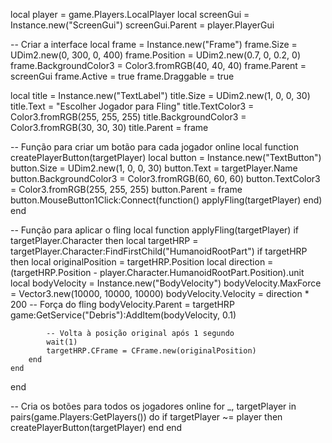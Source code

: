 local player = game.Players.LocalPlayer
local screenGui = Instance.new("ScreenGui")
screenGui.Parent = player.PlayerGui

-- Criar a interface
local frame = Instance.new("Frame")
frame.Size = UDim2.new(0, 300, 0, 400)
frame.Position = UDim2.new(0.7, 0, 0.2, 0)
frame.BackgroundColor3 = Color3.fromRGB(40, 40, 40)
frame.Parent = screenGui
frame.Active = true
frame.Draggable = true

local title = Instance.new("TextLabel")
title.Size = UDim2.new(1, 0, 0, 30)
title.Text = "Escolher Jogador para Fling"
title.TextColor3 = Color3.fromRGB(255, 255, 255)
title.BackgroundColor3 = Color3.fromRGB(30, 30, 30)
title.Parent = frame

-- Função para criar um botão para cada jogador online
local function createPlayerButton(targetPlayer)
    local button = Instance.new("TextButton")
    button.Size = UDim2.new(1, 0, 0, 30)
    button.Text = targetPlayer.Name
    button.BackgroundColor3 = Color3.fromRGB(60, 60, 60)
    button.TextColor3 = Color3.fromRGB(255, 255, 255)
    button.Parent = frame
    button.MouseButton1Click:Connect(function()
        applyFling(targetPlayer)
    end)
end

-- Função para aplicar o fling
local function applyFling(targetPlayer)
    if targetPlayer.Character then
        local targetHRP = targetPlayer.Character:FindFirstChild("HumanoidRootPart")
        if targetHRP then
            local originalPosition = targetHRP.Position
            local direction = (targetHRP.Position - player.Character.HumanoidRootPart.Position).unit
            local bodyVelocity = Instance.new("BodyVelocity")
            bodyVelocity.MaxForce = Vector3.new(10000, 10000, 10000)
            bodyVelocity.Velocity = direction * 200 -- Força do fling
            bodyVelocity.Parent = targetHRP
            game:GetService("Debris"):AddItem(bodyVelocity, 0.1)
            
            -- Volta à posição original após 1 segundo
            wait(1)
            targetHRP.CFrame = CFrame.new(originalPosition)
        end
    end
end

-- Cria os botões para todos os jogadores online
for _, targetPlayer in pairs(game.Players:GetPlayers()) do
    if targetPlayer ~= player then
        createPlayerButton(targetPlayer)
    end
end
